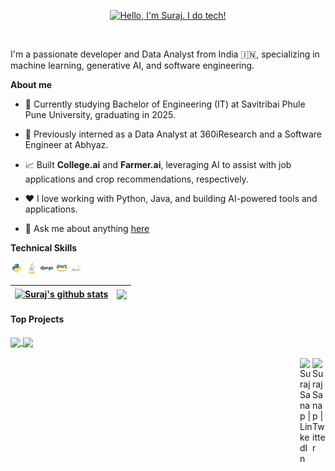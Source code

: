 
<p align="center"><a href="https://github.com/SurajSanap"><img width="80%" alt="Hello, I'm Suraj. I do tech!" src="./assets/gh-readme-header.png" /></a></p>

<br />

I'm a passionate developer and Data Analyst from India 🇮🇳, specializing in machine learning, generative AI, and software engineering.

**About me**

- 💼 Currently studying Bachelor of Engineering (IT) at Savitribai Phule Pune University, graduating in 2025.
  
- 🌱 Previously interned as a Data Analyst at 360iResearch and a Software Engineer at Abhyaz.

- 📈 Built **College.ai** and **Farmer.ai**, leveraging AI to assist with job applications and crop recommendations, respectively.

- ❤️ I love working with Python, Java, and building AI-powered tools and applications.

- 💬 Ask me about anything [here](https://github.com/SurajSanap/SurajSanap/issues)

**Technical Skills**

<code><img height="20" alt="python" src="https://raw.githubusercontent.com/github/explore/master/topics/python/python.png"></code>
<code><img height="20" alt="java" src="https://raw.githubusercontent.com/github/explore/master/topics/java/java.png"></code>
<code><img height="20" alt="django" src="https://raw.githubusercontent.com/github/explore/master/topics/django/django.png"></code>
<code><img height="20" alt="aws" src="https://raw.githubusercontent.com/github/explore/master/topics/aws/aws.png"></code>
<code><img height="20" alt="mysql" src="https://raw.githubusercontent.com/github/explore/master/topics/mysql/mysql.png"></code>

| <a href="https://github.com/SurajSanap/github-readme-stats"><img align="center" src="https://github-readme-stats.vercel.app/api?username=SurajSanap&show_icons=true&include_all_commits=true&theme=buefy&hide_border=true" alt="Suraj's github stats" /></a> | <a href="https://github.com/SurajSanap/github-readme-stats"><img align="center" src="https://github-readme-stats.vercel.app/api/top-langs/?username=SurajSanap&layout=compact&theme=buefy&hide_border=true" /></a> |
| ------------- | ------------- |

#### Top Projects

<a href="https://github.com/SurajSanap/College.ai-main">
  <img align="center" src="https://github-readme-stats.vercel.app/api/pin/?username=SurajSanap&repo=College.ai-main&theme=buefy" />
</a>
<a href="https://github.com/SurajSanap/Farmer.ai">
  <img align="center" src="https://github-readme-stats.vercel.app/api/pin/?username=SurajSanap&repo=Farmer.ai&theme=buefy" />
</a>

<br />
<br />

<a href="https://twitter.com/surajsanap">
  <img align="right" alt="Suraj Sanap | Twitter" width="21px" src="https://raw.githubusercontent.com/anuraghazra/anuraghazra/master/assets/twitter.svg" />
</a>
<a href="https://www.linkedin.com/in/surajsanap01">
  <img align="right" alt="Suraj Sanap | LinkedIn" width="20px" src="https://raw.githubusercontent.com/anuraghazra/anuraghazra/master/assets/linkedin.svg" />
</a> 

